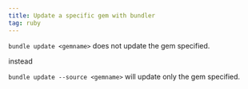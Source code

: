 ```yaml
---
title: Update a specific gem with bundler
tag: ruby
---
```


`bundle update <gemname>` does not update the gem specified.

instead

`bundle update --source <gemname>` will update only the gem specified.

